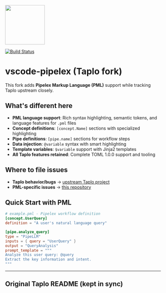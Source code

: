 <div style="text-align:left"><img src="pipelex-icon.png" width="128"></div>

[![Build Status](https://github.com/PipelexLab/vscode-pipelex/workflows/CI/badge.svg)](https://github.com/PipelexLab/vscode-pipelex/actions)

# vscode-pipelex (Taplo fork)

This fork adds **Pipelex Markup Language (PML)** support while tracking Taplo upstream closely.

## What's different here
- **PML language support**: Rich syntax highlighting, semantic tokens, and language features for `.pml` files
- **Concept definitions**: `[concept.Name]` sections with specialized highlighting  
- **Pipe definitions**: `[pipe.name]` sections for workflow steps
- **Data injection**: `@variable` syntax with smart highlighting
- **Template variables**: `$variable` support with Jinja2 templates
- **All Taplo features retained**: Complete TOML 1.0.0 support and tooling

## Where to file issues
- **Taplo behavior/bugs** → [upstream Taplo project](https://github.com/tamasfe/taplo)
- **PML-specific issues** → [this repository](https://github.com/PipelexLab/vscode-pipelex/issues)

## Quick Start with PML
```toml
# example.pml - Pipelex workflow definition
[concept.UserQuery]
definition = "A user's natural language query"

[pipe.analyze_query]
type = "PipeLLM"
inputs = { query = "UserQuery" }
output = "QueryAnalysis"
prompt_template = """
Analyze this user query: @query
Extract the key information and intent.
"""
```

---

## Original Taplo README (kept in sync)
